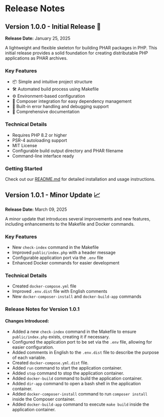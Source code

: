 # Release Notes

## Version 1.0.0 - Initial Release 🚀

**Release Date:** January 25, 2025

A lightweight and flexible skeleton for building PHAR packages in PHP. This initial release provides a solid foundation for creating distributable PHP applications as PHAR archives.

### Key Features

- 📦 Simple and intuitive project structure
- 🛠️ Automated build process using Makefile
- ⚙️ Environment-based configuration
- 🔄 Composer integration for easy dependency management
- 🐛 Built-in error handling and debugging support
- 📝 Comprehensive documentation

### Technical Details

- Requires PHP 8.2 or higher
- PSR-4 autoloading support
- MIT License
- Configurable build output directory and PHAR filename
- Command-line interface ready

### Getting Started

Check out our [README.md](README.md) for detailed installation and usage instructions.

## Version 1.0.1 - Minor Update 📈

**Release Date:** March 09, 2025

A minor update that introduces several improvements and new features, including enhancements to the Makefile and Docker commands.

### Key Features

- New `check-index` command in the Makefile
- Improved `public/index.php` with a header message
- Configurable application port via the `.env` file
- Enhanced Docker commands for easier development

### Technical Details

- Created `docker-compose.yml` file
- Improved `.env.dist` file with English comments
- New `docker-composer-install` and `docker-build-app` commands

### Release Notes for Version 1.0.1

#### Changes Introduced:

- Added a new `check-index` command in the Makefile to ensure `public/index.php` exists, creating it if necessary.
- Configured the application port to be set via the `.env` file, allowing for easier configuration.
- Added comments in English to the `.env.dist` file to describe the purpose of each variable.
- Created `docker-compose.yml.dist` file.
- Added `run` command to start the application container.
- Added `stop` command to stop the application container.
- Added `docker-build` command to build the application container.
- Added `dir-app` command to open a bash shell in the application container.
- Added `docker-composer-install` command to run `composer install` inside the Composer container.
- Added `docker-build-app` command to execute `make build` inside the application container.
